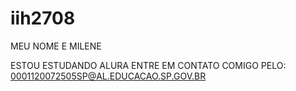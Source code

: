 # iih2708
MEU NOME E MILENE 

ESTOU ESTUDANDO ALURA
ENTRE EM CONTATO COMIGO PELO: 0001120072505SP@AL.EDUCACAO.SP.GOV.BR 
